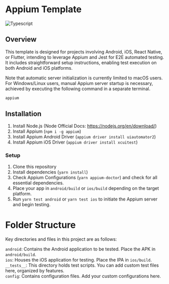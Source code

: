 # Appium Template

![Typescript](https://img.shields.io/badge/TypeScript-007ACC?style=for-the-badge&logo=typescript&logoColor=white)

## Overview

This template is designed for projects involving Android, iOS, React Native, or Flutter, intending to leverage Appium and Jest for E2E automated testing. It includes straightforward setup instructions, enabling test execution on both Android and iOS platforms.

Note that automatic server initialization is currently limited to macOS users. For Windows/Linux users, manual Appium server startup is necessary, achieved by executing the following command in a separate terminal.

```powershell
appium
```

## Installation

1. Install Node.js (Node Official Docs: https://nodejs.org/en/download/)
2. Install Appium (`npm i -g appium`)
3. Install Appium Android Driver (`appium driver install uiautomator2`)
4. Install Appium iOS Driver (`appium driver install xcuitest`)

### Setup

1. Clone this repository
2. Install dependencies (`yarn install`)
3. Check Appium Configurations (`yarn appium-doctor`) and check for all essential dependencies.
4. Place your app in `android/build` or `ios/build` depending on the target platform.
5. Run `yarn test android` or `yarn test ios` to initiate the Appium server and begin testing.

# Folder Structure

Key directories and files in this project are as follows:

`android`: Contains the Android application to be tested. Place the APK in `android/build`.  
`ios`: Houses the iOS application for testing. Place the IPA in `ios/build`.  
`__tests__`: This directory holds test scripts. You can add custom test files here, organized by features.  
`config`: Contains configuration files. Add your custom configurations here.
